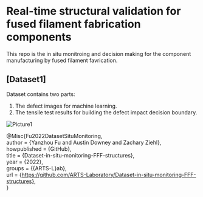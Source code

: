 # Real-time structural validation for fused filament fabrication components

This repo is the in situ monitroing and decision making for the component manufacturing by fused filament favrication.

## [Dataset1]
Dataset contains two parts:
1. The defect images for machine learning.
2. The tensile test results for building the defect impact decision boundary. 

![Picture1](https://user-images.githubusercontent.com/48246423/181368804-fdca520e-94ce-4fc9-8c4e-db4f4474af1d.png)

@Misc{Fu2022DatasetSituMonitoring,  
author = {Yanzhou Fu and Austin Downey and Zachary Ziehl},  
howpublished = {GitHub},  
title = {Dataset-in-situ-monitoring-FFF-structures},  
year = {2022},  
groups = {{ARTS-L}ab},  
url = {https://github.com/ARTS-Laboratory/Dataset-in-situ-monitoring-FFF-structures},  
}
